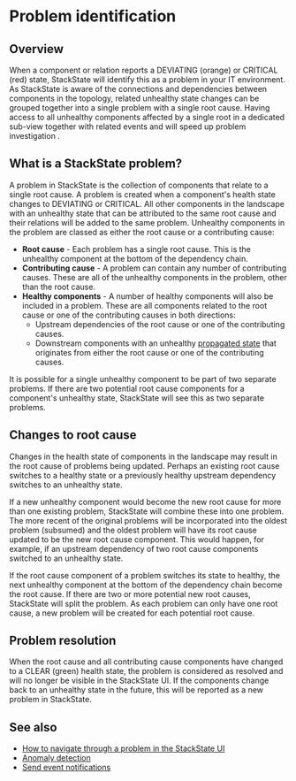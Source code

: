 # Problem identification

## Overview

When a component or relation reports a DEVIATING (orange) or CRITICAL (red) state, StackState will identify this as a problem in your IT environment. As StackState is aware of the connections and dependencies between components in the topology, related unhealthy state changes can be grouped together into a single problem with a single root cause. Having access to all unhealthy components affected by a single root in a dedicated sub-view together with related events and will speed up problem investigation .

## What is a StackState problem?

A problem in StackState is the collection of components that relate to a single root cause. A problem is created when a component's health state changes to DEVIATING or CRITICAL. All other components in the landscape with an unhealthy state that can be attributed to the same root cause and their relations will be added to the same problem. Unhealthy components in the problem are classed as either the root cause or a contributing cause:

* **Root cause** - Each problem has a single root cause. This is the unhealthy component at the bottom of the dependency chain.
* **Contributing cause** - A problem can contain any number of contributing causes. These are all of the unhealthy components in the problem, other than the root cause.
* **Healthy components** - A number of healthy components will also be included in a problem. These are all components related to the root cause or one of the contributing causes in both directions:
    - Upstream dependencies of the root cause or one of the contributing causes.
    - Downstream components with an unhealthy [propagated state](/configure/topology/propagation.md) that originates from either the root cause or one of the contributing causes.

It is possible for a single unhealthy component to be part of two separate problems. If there are two potential root cause components for a component's unhealthy state, StackState will see this as two separate problems. 

## Changes to root cause

Changes in the health state of components in the landscape may result in the root cause of problems being updated. Perhaps an existing root cause switches to a healthy state or a previously healthy upstream dependency switches to an unhealthy state. 

If a new unhealthy component would become the new root cause for more than one existing problem, StackState will combine these into one problem. The more recent of the original problems will be incorporated into the oldest problem (subsumed) and the oldest problem will have its root cause updated to be the new root cause component. This would happen, for example, if an upstream dependency of two root cause components switched to an unhealthy state.

If the root cause component of a problem switches its state to healthy, the next unhealthy component at the bottom of the dependency chain become the root cause. If there are two or more potential new root causes, StackState will split the problem. As each problem can only have one root cause, a new problem will be created for each potential root cause. 

## Problem resolution

When the root cause and all contributing cause components have changed to a CLEAR (green) health state, the problem is considered as resolved and will no longer be visible in the StackState UI. If the components change back to an unhealthy state in the future, this will be reported as a new problem in StackState.

## See also

- [How to navigate through a problem in the StackState UI](/use/problem-investigation/problem_navigation.md)
- [Anomaly detection](/use/introduction-to-stackstate/anomaly-detection.md)
- [Send event notifications](/use/health-state-and-event-notifications/send-event-notifications.md)
